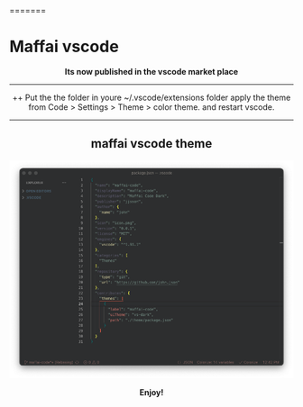 

=======
# Maffai vscode
<div align="center">
<b>Its now published in the vscode market place</b>


------------------------------------------------------------
++ Put the the folder in youre ~/.vscode/extensions folder
apply the theme from Code > Settings > Theme > color theme.
and restart vscode.

-----------------------------------------------------------

  <h2>maffai vscode theme</h2>

![sketchybarMaffai](https://github.com/john-json/maffai-vscode/blob/main/Screenshot.png?raw=true)

**Enjoy!**
